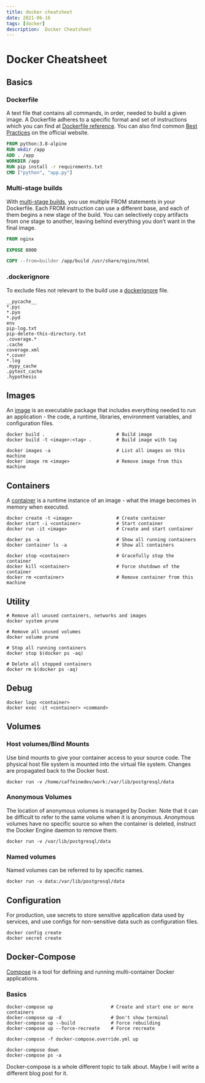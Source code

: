 ```yaml
---
title: docker cheatsheet
date: 2021-06-16
tags: [docker]
description:  Docker Cheatsheet
---
```

# Docker Cheatsheet

## Basics

### Dockerfile

A text file that contains all commands, in order, needed to build a given image. A Dockerfile adheres to a specific format and set of instructions which you can find at [Dockerfile reference](https://docs.docker.com/engine/reference/builder/). You can also find common [Best Practices](https://docs.docker.com/develop/develop-images/dockerfile_best-practices/) on the official website.

```Dockerfile
FROM python:3.8-alpine
RUN mkdir /app
ADD . /app
WORKDIR /app
RUN pip install -r requirements.txt
CMD ["python", "app.py"]
```

### Multi-stage builds

With [multi-stage builds](https://docs.docker.com/develop/develop-images/multistage-build/), you use multiple FROM statements in your Dockerfile. Each FROM instruction can use a different base, and each of them begins a new stage of the build. You can selectively copy artifacts from one stage to another, leaving behind everything you don’t want in the final image.

```Dockerfile
FROM nginx

EXPOSE 8000

COPY --from=builder /app/build /usr/share/nginx/html
```

### .dockerignore

To exclude files not relevant to the build use a [dockerignore](https://docs.docker.com/engine/reference/builder/#dockerignore-file) file.

```
__pycache__
*.pyc
*.pyo
*.pyd
env
pip-log.txt
pip-delete-this-directory.txt
.coverage.*
.cache
coverage.xml
*.cover
*.log
.mypy_cache
.pytest_cache
.hypothesis
```

## Images

An [image](https://docs.docker.com/language/nodejs/build-images/) is an executable package that includes everything needed to run an application - the code, a runtime, libraries, environment variables, and configuration files.

```
docker build .                          # Build image
docker build -t <image>:<tag> .         # Build image with tag
```

```
docker images -a                        # List all images on this machine
docker image rm <image>                 # Remove image from this machine
```

## Containers

A [container](https://docs.docker.com/language/nodejs/run-containers/) is a runtime instance of an image - what the image becomes in memory when executed.

```
docker create -t <image>                # Create container
docker start -i <container>             # Start container
docker run -it <image>                  # Create and start container
```

```
docker ps -a                            # Show all running containers
docker container ls -a                  # Show all containers

docker stop <container>                 # Gracefully stop the container
docker kill <container>                 # Force shutdown of the container
docker rm <container>                   # Remove container from this machine
```

## Utility

```
# Remove all unused containers, networks and images
docker system prune

# Remove all unused volumes
docker volume prune

# Stop all running containers
docker stop $(docker ps -aq)

# Delete all stopped containers
docker rm $(docker ps -aq)
```

## Debug

```
docker logs <container>
docker exec -it <container> <command>
```

## Volumes

### Host volumes/Bind Mounts

Use bind mounts to give your container access to your source code. The physical host file system is mounted into the virtual file system. Changes are propagated back to the Docker host.

```
docker run -v /home/caffeinedev/work:/var/lib/postgresql/data
```

### Anonymous Volumes

The location of anonymous volumes is managed by Docker. Note that it can be difficult to refer to the same volume when it is anonymous. Anonymous volumes have no specific source so when the container is deleted, instruct the Docker Engine daemon to remove them.

```
docker run -v /var/lib/postgresql/data
```

### Named volumes

Named volumes can be referred to by specific names.

```
docker run -v data:/var/lib/postgresql/data
```

## Configuration

For production, use secrets to store sensitive application data used by services, and use configs for non-sensitive data such as configuration files.

```
docker config create
docker secret create
```

## Docker-Compose

[Compose](https://docs.docker.com/compose/)  is a tool for defining and running multi-container Docker applications.

### Basics

```
docker-compose up                     # Create and start one or more containers
docker-compose up -d                  # Don't show terminal
docker-compose up --build             # Force rebuilding
docker-compose up --force-recreate    # Force recreate

docker-compose -f docker-compose.override.yml up

docker-compose down
docker-compose ps -a
```

Docker-compose is a whole different topic to talk about. Maybe I will write a different blog post for it.